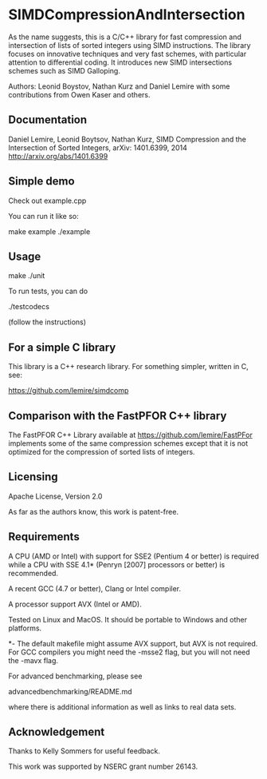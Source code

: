 SIMDCompressionAndIntersection
======================

As the name suggests, this is a C/C++ library for fast
compression and intersection of lists of sorted integers using
SIMD instructions. The library focuses on innovative techniques
and very fast schemes, with particular attention to differential
coding. It introduces new SIMD intersections schemes such as
SIMD Galloping.

Authors: Leonid Boystov, Nathan Kurz and Daniel Lemire
with some contributions from Owen Kaser and others.

Documentation
-----------------------

Daniel Lemire, Leonid Boytsov, Nathan Kurz, SIMD Compression and the Intersection of Sorted Integers, arXiv: 1401.6399, 2014
http://arxiv.org/abs/1401.6399

Simple demo
------------------------

Check out example.cpp

You can run it like so:

make example
./example

Usage
------------------------

make
./unit

To run tests, you can do 

./testcodecs

(follow the instructions)


For a simple C library
----------------------

This library is a C++ research library. For something simpler,
written in C, see:

https://github.com/lemire/simdcomp


Comparison with the FastPFOR C++ library
-----------------------------------------

The FastPFOR C++ Library available at https://github.com/lemire/FastPFor
implements some of the same compression schemes except that
it is not optimized for the compression of sorted lists of integers.




Licensing
------------------------

Apache License, Version 2.0

As far as the authors know, this work is patent-free.

Requirements
------------------------

A CPU (AMD or Intel) with support for SSE2 (Pentium 4 or better) is required
while a CPU with SSE 4.1* (Penryn  [2007] processors or better) is recommended. 


A recent GCC (4.7 or better), Clang or Intel compiler.

A processor support AVX (Intel or AMD).

Tested on Linux and MacOS. It should be portable to Windows and other platforms.

*- The default makefile might assume AVX support, but AVX is not required. For GCC
compilers you might need the -msse2 flag, but you will not need the -mavx flag.

For advanced benchmarking, please see

advancedbenchmarking/README.md

where there is additional information as well as links to real data sets.


Acknowledgement
------------------------

Thanks to Kelly Sommers for useful feedback.

This work was supported by NSERC grant number 26143.
